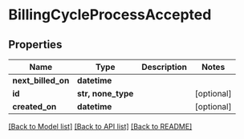 # BillingCycleProcessAccepted


## Properties
Name | Type | Description | Notes
------------ | ------------- | ------------- | -------------
**next_billed_on** | **datetime** |  | 
**id** | **str, none_type** |  | [optional] 
**created_on** | **datetime** |  | [optional] 

[[Back to Model list]](../README.md#documentation-for-models) [[Back to API list]](../README.md#documentation-for-api-endpoints) [[Back to README]](../README.md)


